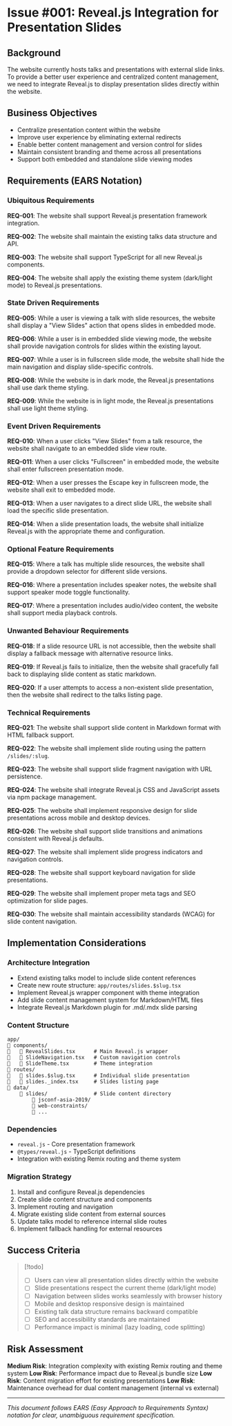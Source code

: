 # Issue #001: Reveal.js Integration for Presentation Slides

## Background

The website currently hosts talks and presentations with external slide links.
To provide a better user experience and centralized content management, we need
to integrate Reveal.js to display presentation slides directly within the
website.

## Business Objectives

- Centralize presentation content within the website
- Improve user experience by eliminating external redirects
- Enable better content management and version control for slides
- Maintain consistent branding and theme across all presentations
- Support both embedded and standalone slide viewing modes

## Requirements (EARS Notation)

### Ubiquitous Requirements

**REQ-001**: The website shall support Reveal.js presentation framework
integration.

**REQ-002**: The website shall maintain the existing talks data structure and
API.

**REQ-003**: The website shall support TypeScript for all new Reveal.js
components.

**REQ-004**: The website shall apply the existing theme system (dark/light mode)
to Reveal.js presentations.

### State Driven Requirements

**REQ-005**: While a user is viewing a talk with slide resources, the website
shall display a "View Slides" action that opens slides in embedded mode.

**REQ-006**: While a user is in embedded slide viewing mode, the website shall
provide navigation controls for slides within the existing layout.

**REQ-007**: While a user is in fullscreen slide mode, the website shall hide
the main navigation and display slide-specific controls.

**REQ-008**: While the website is in dark mode, the Reveal.js presentations
shall use dark theme styling.

**REQ-009**: While the website is in light mode, the Reveal.js presentations
shall use light theme styling.

### Event Driven Requirements

**REQ-010**: When a user clicks "View Slides" from a talk resource, the website
shall navigate to an embedded slide view route.

**REQ-011**: When a user clicks "Fullscreen" in embedded mode, the website shall
enter fullscreen presentation mode.

**REQ-012**: When a user presses the Escape key in fullscreen mode, the website
shall exit to embedded mode.

**REQ-013**: When a user navigates to a direct slide URL, the website shall load
the specific slide presentation.

**REQ-014**: When a slide presentation loads, the website shall initialize
Reveal.js with the appropriate theme and configuration.

### Optional Feature Requirements

**REQ-015**: Where a talk has multiple slide resources, the website shall
provide a dropdown selector for different slide versions.

**REQ-016**: Where a presentation includes speaker notes, the website shall
support speaker mode toggle functionality.

**REQ-017**: Where a presentation includes audio/video content, the website
shall support media playback controls.

### Unwanted Behaviour Requirements

**REQ-018**: If a slide resource URL is not accessible, then the website shall
display a fallback message with alternative resource links.

**REQ-019**: If Reveal.js fails to initialize, then the website shall gracefully
fall back to displaying slide content as static markdown.

**REQ-020**: If a user attempts to access a non-existent slide presentation,
then the website shall redirect to the talks listing page.

### Technical Requirements

**REQ-021**: The website shall support slide content in Markdown format with HTML fallback support.

**REQ-022**: The website shall implement slide routing using the pattern
`/slides/:slug`.

**REQ-023**: The website shall support slide fragment navigation with URL
persistence.

**REQ-024**: The website shall integrate Reveal.js CSS and JavaScript assets via
npm package management.

**REQ-025**: The website shall implement responsive design for slide
presentations across mobile and desktop devices.

**REQ-026**: The website shall support slide transitions and animations
consistent with Reveal.js defaults.

**REQ-027**: The website shall implement slide progress indicators and
navigation controls.

**REQ-028**: The website shall support keyboard navigation for slide
presentations.

**REQ-029**: The website shall implement proper meta tags and SEO optimization
for slide pages.

**REQ-030**: The website shall maintain accessibility standards (WCAG) for slide
content navigation.

## Implementation Considerations

### Architecture Integration

- Extend existing talks model to include slide content references
- Create new route structure: `app/routes/slides.$slug.tsx`
- Implement Reveal.js wrapper component with theme integration
- Add slide content management system for Markdown/HTML files
- Integrate Reveal.js Markdown plugin for .md/.mdx slide parsing

### Content Structure

```text
app/
   components/
      RevealSlides.tsx      # Main Reveal.js wrapper
      SlideNavigation.tsx   # Custom navigation controls
      SlideTheme.tsx        # Theme integration
   routes/
      slides.$slug.tsx      # Individual slide presentation
      slides._index.tsx     # Slides listing page
   data/
       slides/               # Slide content directory
           jsconf-asia-2019/
           web-constraints/
           ...
```

### Dependencies

- `reveal.js` - Core presentation framework
- `@types/reveal.js` - TypeScript definitions
- Integration with existing Remix routing and theme system

### Migration Strategy

1. Install and configure Reveal.js dependencies
2. Create slide content structure and components
3. Implement routing and navigation
4. Migrate existing slide content from external sources
5. Update talks model to reference internal slide routes
6. Implement fallback handling for external resources

## Success Criteria

> [!todo]
>
> - [ ] Users can view all presentation slides directly within the website
> - [ ] Slide presentations respect the current theme (dark/light mode)
> - [ ] Navigation between slides works seamlessly with browser history
> - [ ] Mobile and desktop responsive design is maintained
> - [ ] Existing talk data structure remains backward compatible
> - [ ] SEO and accessibility standards are maintained
> - [ ] Performance impact is minimal (lazy loading, code splitting)

## Risk Assessment

**Medium Risk**: Integration complexity with existing Remix routing and theme
system **Low Risk**: Performance impact due to Reveal.js bundle size **Low
Risk**: Content migration effort for existing presentations **Low Risk**:
Maintenance overhead for dual content management (internal vs external)

---

_This document follows EARS (Easy Approach to Requirements Syntax) notation for
clear, unambiguous requirement specification._
